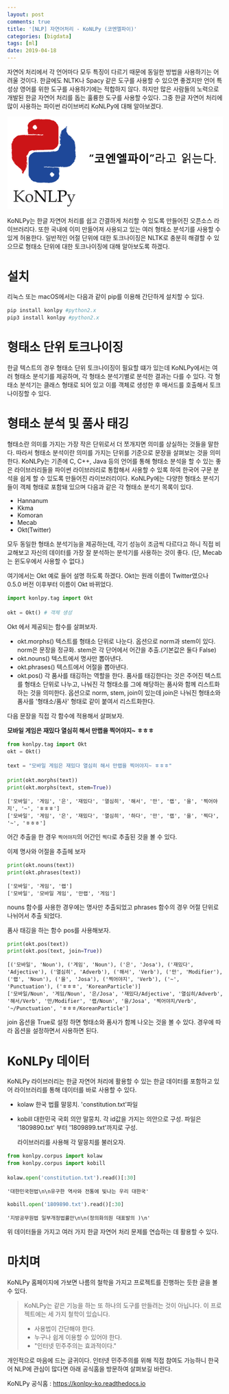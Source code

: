 ```yaml
---
layout: post
comments: true
title: '[NLP] 자연어처리 - KoNLPy (코엔엘파이)'
categories: [bigdata]
tags: [ml]
date: 2019-04-18
---
```


자연어 처리에서 각 언어마다 모두 특징이 다르기 때문에 동일한 방법을 사용하기는 어려울 것이다. 한글에도 NLTK나 Spacy 같은 도구를 사용할 수 있으면 좋겠지만 언어 특성상 영어를 위한 도구를 사용하기에는 적합하지 않다. 하지만 많은 사람들의 노력으로 개발된 한글 자연어 처리를 돕는 훌륭한 도구를 사용할 수있다. 그중 한글 자연어 처리에 많이 사용하는 파이썬 라이브버리 KoNLPy에 대해 알아보겠다.

![knn](/assets/img/post/konlpy/konlpy.png)

KoNLPy는 한글 자연어 처리를 쉽고 간결하게 처리할 수 있도록 만들어진 오픈소스 라이브러리다.
또한 국내에 이미 만들어져 사용되고 있는 여러 형태소 분석기를 사용할 수 있게 허용한다. 일반적인 어절 단위에 대한 토크나이징은 NLTK로 충분히 해결할 수 있으므로 형태소 단위에 대한 토크나이징에 대해 알아보도록 하겠다.

# 설치

리눅스 또는 macOS에서는 다음과 같이 pip를 이용해 간단하게 설치할 수 있다.

~~~bash
pip install konlpy #python2.x
pip3 install konlpy #python2.x
~~~

# 형태소 단위 토크나이징

한글 텍스트의 경우 형태소 단위 토크나이징이 필요할 떄가 있는데 KoNLPy에서는 여러 형태소 분석기를 제공하며, 각 형태소 분석기별로 분석한 결과는 다를 수 있다.
각 형태소 분석기는 클래스 형태로 되어 있고 이를 객체로 생성한 후 매서드를 호출해서 토크나이징할 수 있다.

# 형태소 분석 및 품사 태깅

형태소란 의미를 가지는 가장 작은 단위로서 더 쪼개지면 의미를 상실하는 것들을 말한다. 따라서 형태소 분석이란 의미를 가지는 단위를 기준으로 문장을 살펴보는 것을 의미한다.
KoNLPy는 기존에 C, C++, Java 등의 언어를 통해 형태소 분석을 할 수 있는 좋은 라이브러리들을 파이썬 라이브러리로 통합해서 사용할 수 있록 하여 한국어 구문 분석을 쉽게 할 수 있도록 만들어진 라이브러리이다. KoNLPy에는 다양한 형태소 분석기들이 객체 형태로 포함돼 있으며 다음과 같은 각 형태소 분석기 목록이 있다.

- Hannanum
- Kkma
- Komoran
- Mecab
- Okt(Twitter)

모두 동일한 형태소 분석기능을 제공하는데, 각기 성능이 조금씩 다르다고 하니 직접 비교해보고 자신의 데이터를 가장 잘 분석하는 분석기를 사용하는 것이 좋다.
(단, Mecab는 윈도우에서 사용할 수 없다.)

여기에서는 Okt 예로 들어 설명 하도록 하겠다. 
Okt는 원래 이름이 Twitter였으나 0.5.0 버전 이후부터 이름이 Okt 바뀌었다.

~~~python
import konlpy.tag import Okt

okt = Okt() # 객체 생성
~~~

Okt 에서 제공되는 함수를 살펴보자.

- okt.morphs()
  텍스트를 형태소 단위로 나눈다. 옵션으로 norm과 stem이 있다. norm은 문장을 정규화. stem은 각 단어에서 어간을 추출.(기본값은 둘다 False)
- okt.nouns()
  텍스트에서 명사만 뽑아낸다.
- okt.phrases()
  텍스트에서 어절을 뽑아낸다.
- okt.pos()
  각 품사를 태깅하는 역할을 한다. 품사를 태깅한다는 것은 주어진 텍스트를 형태소 단위로 나누고, 나눠진 각 형태소를 그에 해당하는 품사와 함께 리스트화하는 것을 의미한다.
  옵션으로 norm, stem, join이 있는데 join은 나눠진 형태소와 품사를 '형태소/품사' 형태로 같이 붙여서 리스트화한다.

다음 문장을 직접 각 함수에 적용해서 살펴보자.

**모바일 게임은 재밌다 열심히 해서 만랩을 찍어야지~ ㅎㅎㅎ**

~~~python
from konlpy.tag import Okt
okt = Okt()

text = "모바일 게임은 재밌다 열심히 해서 만랩을 찍어야지~ ㅎㅎㅎ"

print(okt.morphs(text))
print(okt.morphs(text, stem=True))
~~~

~~~result
['모바일', '게임', '은', '재밌다', '열심히', '해서', '만', '랩', '을', '찍어야지', '~', 'ㅎㅎㅎ']
['모바일', '게임', '은', '재밌다', '열심히', '하다', '만', '랩', '을', '찍다', '~', 'ㅎㅎㅎ']
~~~

어간 추출을 한 경우 `찍어야지`의 어간인 `찍다`로 추출된 것을 볼 수 있다. 

이제 명사와 어절을 추츨헤 보자

~~~python
print(okt.nouns(text))
print(okt.phrases(text))
~~~

~~~result
['모바일', '게임', '랩']
['모바일', '모바일 게임', '만랩', '게임']
~~~

nouns 함수를 사용한 경우에는 명사만 추출되었고 phrases 함수의 경우 어절 단위로 나뉘어서 추출 되었다.

품사 태깅을 하는 함수 pos를 사용해보자.

~~~python
print(okt.pos(text))
print(okt.pos(text, join=True))
~~~

~~~result
[('모바일', 'Noun'), ('게임', 'Noun'), ('은', 'Josa'), ('재밌다', 'Adjective'), ('열심히', 'Adverb'), ('해서', 'Verb'), ('만', 'Modifier'), ('랩', 'Noun'), ('을', 'Josa'), ('찍어야지', 'Verb'), ('~', 'Punctuation'), ('ㅎㅎㅎ', 'KoreanParticle')]
['모바일/Noun', '게임/Noun', '은/Josa', '재밌다/Adjective', '열심히/Adverb', '해서/Verb', '만/Modifier', '랩/Noun', '을/Josa', '찍어야지/Verb', '~/Punctuation', 'ㅎㅎㅎ/KoreanParticle']
~~~

join 옵션을 True로 설정 하면 형태소와 품사가 함께 나오는 것을 볼 수 있다. 경우에 따라 옵션을 설정하면서 사용하면 된다.

# KoNLPy 데이터

KoNLPy 라이브러리는 한글 자연어 처리에 활용할 수 있는 한글 데이터를 포함하고 있어 라이브러리를 통해 데이터를 바로 사용할 수 있다.

- kolaw
  한국 법률 말뭉치. 'constitution.txt'파일
- kobill
  대한민국 국회 의안 말뭉치. 각 id값을 가지는 의안으로 구성. 파일은 '1809890.txt' 부터 '1809899.txt'까지로 구성.

  라이브러리를 사용해 각 말뭉치를 불러오자.

~~~python
from konlpy.corpus import kolaw
from konlpy.corpus import kobill

kolaw.open('constitution.txt').read()[:30]
~~~
~~~result
'대한민국헌법\n\n유구한 역사와 전통에 빛나는 우리 대한국'
~~~

~~~python 
kobill.open('1809890.txt').read()[:30]
~~~
~~~result
'지방공무원법 일부개정법률안\n\n(정의화의원 대표발의 )\n'
~~~

위 데이터들을 가지고 여러 가지 한글 자연어 처리 문제를 연습하는 데 활용할 수 있다. 

# 마치며

KoNLPy 홈페이지에 가보면 나름의 철학을 가지고 프로젝트를 진행하는 듯한 글을 볼 수 있다.

> KoNLPy는 같은 기능을 하는 또 하나의 도구를 만들려는 것이 아닙니다.
> 이 프로젝트에는 세 가지 철학이 있습니다.
> - 사용법이 간단해야 한다.
> - 누구나 쉽게 이용할 수 있어야 한다.
> - "인터넷 민주주의는 효과적이다."

개인적으로 마음에 드는 글귀이다. 인터넷 민주주의를 위해 직접 참여도 가능하니 한국어 NLP에 관심이 많다면 아래 공식홈을 방문하여 살펴보길 바란다.

KoNLPy 공식홈 : <https://konlpy-ko.readthedocs.io>